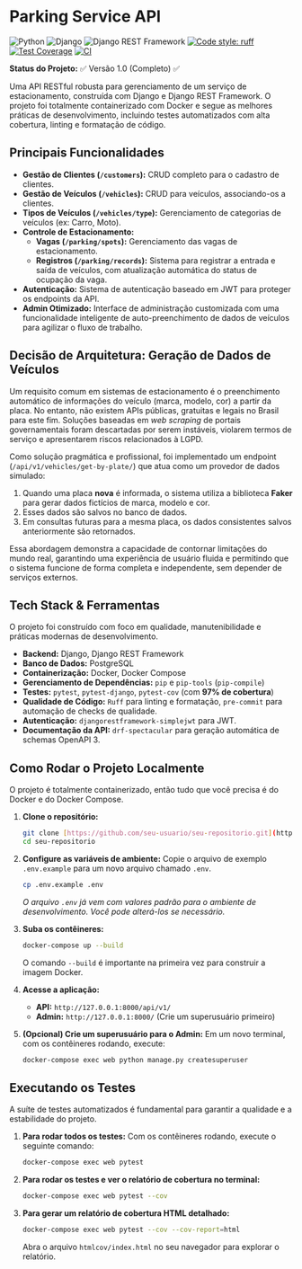 # Parking Service API

![Python](https://img.shields.io/badge/Python-3.12-blue.svg)
![Django](https://img.shields.io/badge/Django-5.2-darkgreen.svg)
![Django REST Framework](https://img.shields.io/badge/DRF-3.16-red.svg)
[![Code style: ruff](https://img.shields.io/endpoint?url=https://raw.githubusercontent.com/astral-sh/ruff/main/assets/badge/v2.json)](https://github.com/astral-sh/ruff)
[![Test Coverage](https://img.shields.io/badge/Coverage-97%25-brightgreen.svg)](https://github.com/actions)
[![CI](https://github.com/CFBruna/parking-service/actions/workflows/ci.yml/badge.svg)](https://github.com/CFBruna/parking-service/actions)

**Status do Projeto:** ✅ Versão 1.0 (Completo) ✅

Uma API RESTful robusta para gerenciamento de um serviço de estacionamento, construída com Django e Django REST Framework. O projeto foi totalmente containerizado com Docker e segue as melhores práticas de desenvolvimento, incluindo testes automatizados com alta cobertura, linting e formatação de código.

## Principais Funcionalidades

* **Gestão de Clientes (`/customers`):** CRUD completo para o cadastro de clientes.
* **Gestão de Veículos (`/vehicles`):** CRUD para veículos, associando-os a clientes.
* **Tipos de Veículos (`/vehicles/type`):** Gerenciamento de categorias de veículos (ex: Carro, Moto).
* **Controle de Estacionamento:**
    * **Vagas (`/parking/spots`):** Gerenciamento das vagas de estacionamento.
    * **Registros (`/parking/records`):** Sistema para registrar a entrada e saída de veículos, com atualização automática do status de ocupação da vaga.
* **Autenticação:** Sistema de autenticação baseado em JWT para proteger os endpoints da API.
* **Admin Otimizado:** Interface de administração customizada com uma funcionalidade inteligente de auto-preenchimento de dados de veículos para agilizar o fluxo de trabalho.

## Decisão de Arquitetura: Geração de Dados de Veículos

Um requisito comum em sistemas de estacionamento é o preenchimento automático de informações do veículo (marca, modelo, cor) a partir da placa. No entanto, não existem APIs públicas, gratuitas e legais no Brasil para este fim. Soluções baseadas em *web scraping* de portais governamentais foram descartadas por serem instáveis, violarem termos de serviço e apresentarem riscos relacionados à LGPD.

Como solução pragmática e profissional, foi implementado um endpoint (`/api/v1/vehicles/get-by-plate/`) que atua como um provedor de dados simulado:

1.  Quando uma placa **nova** é informada, o sistema utiliza a biblioteca **Faker** para gerar dados fictícios de marca, modelo e cor.
2.  Esses dados são salvos no banco de dados.
3.  Em consultas futuras para a mesma placa, os dados consistentes salvos anteriormente são retornados.

Essa abordagem demonstra a capacidade de contornar limitações do mundo real, garantindo uma experiência de usuário fluida e permitindo que o sistema funcione de forma completa e independente, sem depender de serviços externos.

## Tech Stack & Ferramentas

O projeto foi construído com foco em qualidade, manutenibilidade e práticas modernas de desenvolvimento.

* **Backend:** Django, Django REST Framework
* **Banco de Dados:** PostgreSQL
* **Containerização:** Docker, Docker Compose
* **Gerenciamento de Dependências:** `pip` e `pip-tools` (`pip-compile`)
* **Testes:** `pytest`, `pytest-django`, `pytest-cov` (com **97% de cobertura**)
* **Qualidade de Código:** `Ruff` para linting e formatação, `pre-commit` para automação de checks de qualidade.
* **Autenticação:** `djangorestframework-simplejwt` para JWT.
* **Documentação da API:** `drf-spectacular` para geração automática de schemas OpenAPI 3.

## Como Rodar o Projeto Localmente

O projeto é totalmente containerizado, então tudo que você precisa é do Docker e do Docker Compose.

1.  **Clone o repositório:**
    ```bash
    git clone [https://github.com/seu-usuario/seu-repositorio.git](https://github.com/seu-usuario/seu-repositorio.git)
    cd seu-repositorio
    ```

2.  **Configure as variáveis de ambiente:**
    Copie o arquivo de exemplo `.env.example` para um novo arquivo chamado `.env`.
    ```bash
    cp .env.example .env
    ```
    *O arquivo `.env` já vem com valores padrão para o ambiente de desenvolvimento. Você pode alterá-los se necessário.*

3.  **Suba os contêineres:**
    ```bash
    docker-compose up --build
    ```
    O comando `--build` é importante na primeira vez para construir a imagem Docker.

4.  **Acesse a aplicação:**
    * **API:** `http://127.0.0.1:8000/api/v1/`
    * **Admin:** `http://127.0.0.1:8000/` (Crie um superusuário primeiro)

5.  **(Opcional) Crie um superusuário para o Admin:**
    Em um novo terminal, com os contêineres rodando, execute:
    ```bash
    docker-compose exec web python manage.py createsuperuser
    ```

## Executando os Testes

A suíte de testes automatizados é fundamental para garantir a qualidade e a estabilidade do projeto.

1.  **Para rodar todos os testes:**
    Com os contêineres rodando, execute o seguinte comando:
    ```bash
    docker-compose exec web pytest
    ```

2.  **Para rodar os testes e ver o relatório de cobertura no terminal:**
    ```bash
    docker-compose exec web pytest --cov
    ```

3.  **Para gerar um relatório de cobertura HTML detalhado:**
    ```bash
    docker-compose exec web pytest --cov --cov-report=html
    ```
    Abra o arquivo `htmlcov/index.html` no seu navegador para explorar o relatório.